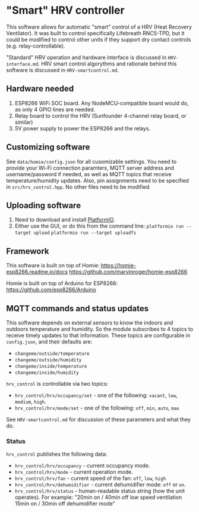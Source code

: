 # "Smart" HRV controller

This software allows for automatic "smart" control of a HRV (Heat Recovery Ventilator).
It was built to control specifically Lifebreath RNC5-TPD, but it could be modified
to control other units if they support dry contact controls (e.g. relay-controllable).

"Standard" HRV operation and hardware interface is discussed in `HRV-interface.md`.
HRV smart control algorythms and rationale behind this software is discussed
in `HRV-smartcontrol.md`.

## Hardware needed

  1. ESP8266 WiFi SOC board. Any NodeMCU-compatible board would do, as only 4
     GPIO lines are needed.
  2. Relay board to control the HRV (Sunfounder 4-channel relay board, or similar)
  3. 5V power supply to power the ESP8266 and the relays.

## Customizing software

See `data/homie/config.json` for all cusomizable settings. You need to provide
your Wi-Fi connection paramters, MQTT server address and username/password if
needed, as well as MQTT topics that receive temperature/humidity updates.
Also, pin assignments need to be specified in `src/hrv_control.hpp`.
No other files need to be modified.

## Uploading software

  1. Need to download and install [PlatformIO](http://platformio.org/).
  2. Either use the GUI, or do this from the command line:
     `platformio run --target upload`
     `platformio run --target uploadfs`

## Framework

This software is built on top of Homie:
  https://homie-esp8266.readme.io/docs
  https://github.com/marvinroger/homie-esp8266

Homie is built on top of Arduino for ESP8266:
  https://github.com/esp8266/Arduino

## MQTT commands and status updates

This software depends on external sensors to know the indoors and outdoors
temperature and humidity. So the module subscribes to 4 topics to receive
timely updates to that information. These topics are configurable in
`config.json`, and their defaults are:

 * `changeme/outside/temperature`
 * `changeme/outside/humidity`
 * `changeme/inside/temperature`
 * `changeme/inside/humidity`

`hrv_control` is controllable via two topics:

 * `hrv_control/hrv/occupancy/set` - one of the following:
    `vacant`, `low`, `medium`, `high`.
 * `hrv_control/hrv/mode/set` - one of the following:
   `off`, `min`, `auto`, `max`

See `HRV-smartcontrol.md` for discussion of these parameters and what they do.

### Status

`hrv_control` publishes the following data:

* `hrv_control/hrv/occupancy` - current occupancy mode.
* `hrv_control/hrv/mode` - current operation mode.
* `hrv_control/hrv/fan` - current speed of the fan: `off`, `low`, `high`
* `hrv_control/hrv/dehumidifier` - current dehumidifier mode: `off` or `on`.
* `hrv_control/hrv/status` - human-readable status string (how the unit operates).
   For example:
     "20min on / 40min off low speed ventilation
      15min on / 30min off dehumidifier mode"
